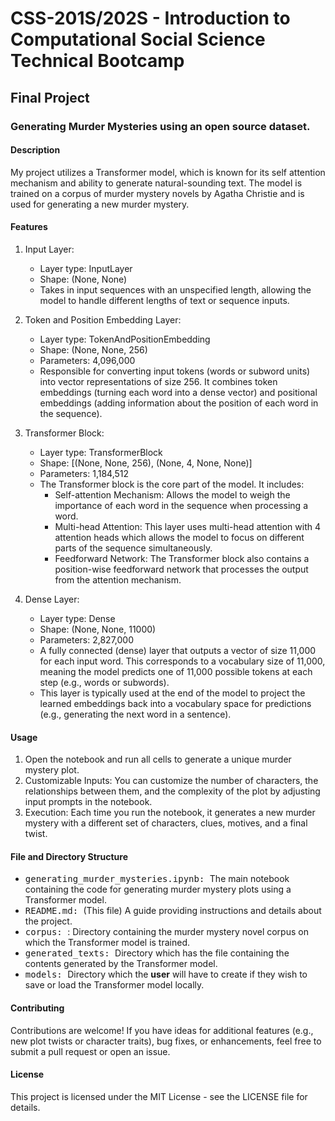 # CSS-201S/202S - Introduction to Computational Social Science Technical Bootcamp

## Final Project

### Generating Murder Mysteries using an open source dataset.

#### Description
My project utilizes a Transformer model, which is known for its self attention mechanism and ability to generate natural-sounding text. The model is trained on a corpus of murder mystery novels by Agatha Christie and is used for generating a new murder mystery.

#### Features
1. Input Layer:
    - Layer type: InputLayer
    - Shape: (None, None)
    - Takes in input sequences with an unspecified length, allowing the model to handle different lengths of text or sequence inputs.

2. Token and Position Embedding Layer:
    - Layer type: TokenAndPositionEmbedding
    - Shape: (None, None, 256)
    - Parameters: 4,096,000
    - Responsible for converting input tokens (words or subword units) into vector representations of size 256. It combines token embeddings (turning each word into a dense vector) and positional embeddings (adding information about the position of each word in the sequence).

3. Transformer Block:
   - Layer type: TransformerBlock
   - Shape: [(None, None, 256), (None, 4, None, None)]
   - Parameters: 1,184,512
   - The Transformer block is the core part of the model. It includes:
      - Self-attention Mechanism: Allows the model to weigh the importance of each word in the sequence when processing a word.
      - Multi-head Attention: This layer uses multi-head attention with 4 attention heads which allows the model to focus on different parts of the sequence simultaneously.
      - Feedforward Network: The Transformer block also contains a position-wise feedforward network that processes the output from the attention mechanism.

4. Dense Layer:
   - Layer type: Dense
   - Shape: (None, None, 11000)
   - Parameters: 2,827,000
   - A fully connected (dense) layer that outputs a vector of size 11,000 for each input word. This corresponds to a vocabulary size of 11,000, meaning the model predicts one of 11,000 possible tokens at each step (e.g., words or subwords).
   - This layer is typically used at the end of the model to project the learned embeddings back into a vocabulary space for predictions (e.g., generating the next word in a sentence).

#### Usage
1. Open the notebook and run all cells to generate a unique murder mystery plot.
2. Customizable Inputs: You can customize the number of characters, the relationships between them, and the complexity of the plot by adjusting input prompts in the notebook.
3. Execution: Each time you run the notebook, it generates a new murder mystery with a different set of characters, clues, motives, and a final twist.

#### File and Directory Structure
- <tt> generating_murder_mysteries.ipynb: </tt> The main notebook containing the code for generating murder mystery plots using a Transformer model.
- <tt> README.md: </tt> (This file) A guide providing instructions and details about the project.
- <tt> corpus: </tt>: Directory containing the murder mystery novel corpus on which the Transformer model is trained.
- <tt> generated_texts: </tt> Directory which has the file containing the contents generated by the Transformer model.
- <tt> models: </tt> Directory which the **user** will have to create if they wish to save or load the Transformer model locally.

#### Contributing

Contributions are welcome! If you have ideas for additional features (e.g., new plot twists or character traits), bug fixes, or enhancements, feel free to submit a pull request or open an issue.

#### License

This project is licensed under the MIT License - see the LICENSE file for details.